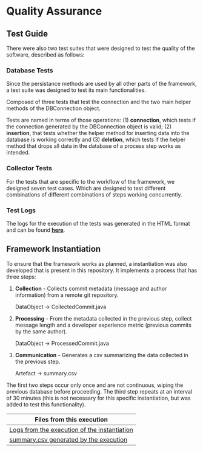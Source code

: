 # Quality Assurance

## Test Guide

There were also two test suites that were designed to test the quality of the software, described as follows:

### Database Tests

Since the persistance methods are used by all other parts of the framework, a test suite was designed to test its main functionalities.

Composed of three tests that test the connection and the two main helper methods of the DBConnection object.

Tests are named in terms of those operations: (1) **connection**, which tests if the connection generated by the DBConnection object is valid; (2) **insertion**, that tests whether the helper method for inserting data into the database is working correctly and (3) **deletion**, which tests if the helper method that drops all data in the database of a process step works as intended.

### Collector Tests

For the tests that are specific to the workflow of the framework, we designed seven test cases. Which are designed to test different combinations of different combinations of steps working concurrently.

### Test Logs

The logs for the execution of the tests was generated in the HTML format and can be found [**here**](https://htmlpreview.github.io/?https://github.com/danieljbc/collector/blob/master/docs/files/testlogs.html).

## Framework Instantiation

To ensure that the framework works as planned, a instantiation was also developed that is present in this repository. It implements a process that has three steps:

1. **Collection** - Collects commit metadata (message and author information) from a remote git repository.
    
    DataObject -> CollectedCommit.java

2. **Processing** - From the metadata collected in the previous step, collect message length and a developer experience metric (previous commits by the same author).

    DataObject -> ProcessedCommit.java

3. **Communication** - Generates a csv summarizing the data collected in the previous step. 

    Artefact -> summary.csv

The first two steps occur only once and are not continuous, wiping the previous database before proceeding. The third step repeats at an interval of 30 minutes (this is not necessary for this specific instantiation, but was added to test this functionality).

|Files from this execution|
|-----|
|[Logs from the execution of the instantiation](files/instance_execution.txt)|
|[summary.csv generated by the execution](files/summary.csv)|
